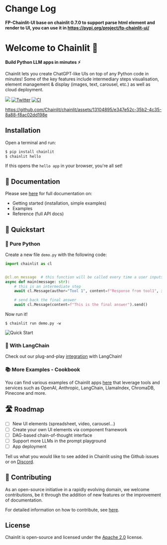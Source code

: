 # Change Log
**FP-Chainlit-UI base on chainlit 0.7.0 to support parse html element and render to UI, you can use it in https://pypi.org/project/fp-chainlit-ui/**

# Welcome to Chainlit 👋

**Build Python LLM apps in minutes ⚡️**

Chainlit lets you create ChatGPT-like UIs on top of any Python code in minutes! Some of the key features include intermediary steps visualisation, element management & display (images, text, carousel, etc.) as well as cloud deployment.

[![](https://dcbadge.vercel.app/api/server/ZThrUxbAYw?style=flat)](https://discord.gg/k73SQ3FyUh)
[![Twitter](https://img.shields.io/twitter/url/https/twitter.com/chainlit_io.svg?style=social&label=Follow%20%40chainlit_io)](https://twitter.com/chainlit_io)
[![CI](https://github.com/Chainlit/chainlit/actions/workflows/ci.yaml/badge.svg)](https://github.com/Chainlit/chainlit/actions/workflows/ci.yaml)

https://github.com/Chainlit/chainlit/assets/13104895/e347e52c-35b2-4c35-8a88-f8ac02dd198e

## Installation

Open a terminal and run:

```bash
$ pip install chainlit
$ chainlit hello
```

If this opens the `hello app` in your browser, you're all set!

## 📖 Documentation

Please see [here](https://docs.chainlit.io) for full documentation on:

- Getting started (installation, simple examples)
- Examples
- Reference (full API docs)

## 🚀 Quickstart

### 🐍 Pure Python

Create a new file `demo.py` with the following code:

```python
import chainlit as cl


@cl.on_message  # this function will be called every time a user inputs a message in the UI
async def main(message: str):
    # this is an intermediate step
    await cl.Message(author="Tool 1", content=f"Response from tool1", indent=1).send()

    # send back the final answer
    await cl.Message(content=f"This is the final answer").send()
```

Now run it!

```
$ chainlit run demo.py -w
```

<img src="/images/quick-start.png" alt="Quick Start"></img>

### 🔗 With LangChain

Check out our plug-and-play [integration](https://docs.chainlit.io/integrations/langchain) with LangChain!

### 📚 More Examples - Cookbook

You can find various examples of Chainlit apps [here](https://github.com/Chainlit/cookbook) that leverage tools and services such as OpenAI, Anthropiс, LangChain, LlamaIndex, ChromaDB, Pinecone and more.

## 🛣 Roadmap

- [ ] New UI elements (spreadsheet, video, carousel...)
- [ ] Create your own UI elements via component framework
- [ ] DAG-based chain-of-thought interface
- [ ] Support more LLMs in the prompt playground
- [ ] App deployment

Tell us what you would like to see added in Chainlit using the Github issues or on [Discord](https://discord.gg/ZThrUxbAYw).

## 💁 Contributing

As an open-source initiative in a rapidly evolving domain, we welcome contributions, be it through the addition of new features or the improvement of documentation.

For detailed information on how to contribute, see [here](.github/CONTRIBUTING.md).

## License

Chainlit is open-source and licensed under the [Apache 2.0](LICENSE) license.
